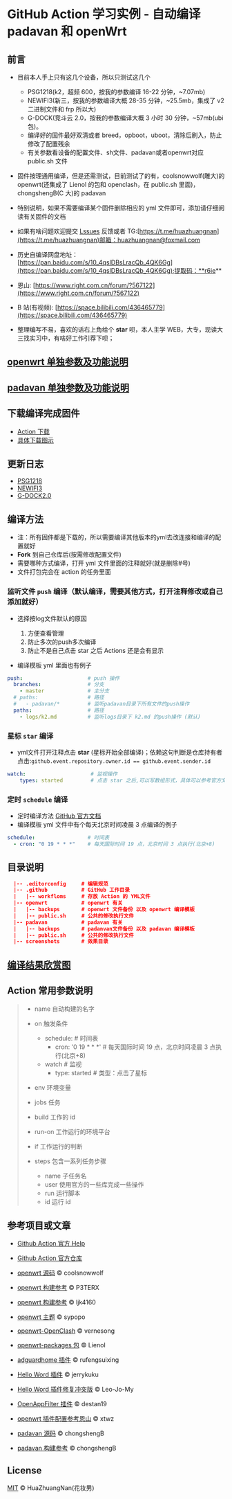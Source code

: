 # GitHub Action 学习实例 - 自动编译 padavan 和 openWrt

## 前言

- 目前本人手上只有这几个设备，所以只测试这几个

  - PSG1218(k2，超频 600，按我的参数编译 16-22 分钟，~7.07mb)
  - NEWIFI3(新三，按我的参数编译大概 28-35 分钟，~25.5mb，集成了 v2 二进制文件和 frp 所以大)
  - G-DOCK(竞斗云 2.0，按我的参数编译大概 3 小时 30 分钟，~57mb(ubi 包)。
  - 编译好的固件最好双清或者 breed，opboot，uboot，清除后刷入，防止修改了配置残余
  - 有关参数看设备的配置文件、sh文件、padavan或者openwrt对应 public.sh 文件

- 固件按理通用编译，但是还需测试，目前测试了的有，coolsnowwolf(雕大)的 openwrt(还集成了 Lienol 的包和 openclash，在 public.sh 里面)，chongshengB(C 大)的 padavan

- 特别说明，如果不需要编译某个固件删除相应的 yml 文件即可，添加请仔细阅读有关固件的文档

- 如果有啥问题欢迎提交 [Lssues](https://github.com/HuaZhuangNan/actions-build-padavan-openwrt/issues) 反馈或者 TG:[https://t.me/huazhuangnan](https://t.me/huazhuangnan)邮箱：huazhuangnan@foxmail.com

- 历史自编译网盘地址：[https://pan.baidu.com/s/10_4qsIDBsLracQb_4QK6Gg](https://pan.baidu.com/s/10_4qsIDBsLracQb_4QK6Gg);提取码：**r6ie**

- 恩山: [https://www.right.com.cn/forum/?567122](https://www.right.com.cn/forum/?567122)

- B 站(有视频): [https://space.bilibili.com/436465779](https://space.bilibili.com/436465779)

- 整理编写不易，喜欢的话右上角给个 **star** 呗，本人主学 WEB，大专，现读大三找实习中，有啥好工作引荐下呗；

## [openwrt 单独参数及功能说明](/openwrt/readme.md)

## [padavan 单独参数及功能说明](/padavan/readme.md)

## 下载编译完成固件

- [Action 下载](https://github.com/HuaZhuangNan/actions-build-padavan-openwrt/actions)
- [具体下载图示](./screenshots/readme.md)

## 更新日志

- [PSG1218](./logs/k2.md)
- [NEWIFI3](./logs/n3.md)
- [G-DOCK2.0](./logs/g-dock.md)

## 编译方法

- 注：所有固件都是下载的，所以需要编译其他版本的yml去改连接和编译的配置就好
- **Fork** 到自己仓库后(按需修改配置文件)
- 需要哪种方式编译，打开 yml 文件里面的注释就好(就是删除#号)
- 文件打包完会在 action 的任务里面

### 监听文件 `push` 编译（默认编译，需要其他方式，打开注释修改或自己添加就好）

- 选择按log文件默认的原因
  1. 方便查看管理
  2. 防止多次的push多次编译
  3. 防止不是自己点击 star 之后 Actions 还是会有显示

- 编译模板 yml 里面也有例子

```yml
push:                     # push 操作
  branches:               # 分支
    - master              # 主分支
  # paths:                # 路径
  #   - padavan/*         # 监听padavan目录下所有文件的push操作
  paths:                  # 路径
    - logs/k2.md          # 监听logs目录下 k2.md 的push操作 (默认)
```

### 星标 `star` 编译

- yml文件打开注释点击 **star** (星标开始全部编译)；依赖这句判断是仓库持有者点击:`github.event.repository.owner.id == github.event.sender.id`

```yml
watch:                     # 监视操作
    types: started         # 点击 star 之后,可以写数组形式，具体可以参考官方文档
```

### 定时 `schedule` 编译

- 定时编译方法 [GitHub 官方文档](https://help.github.com/en/actions/reference/events-that-trigger-workflows#scheduled-events-schedule)
- 编译模板 yml 文件中有个每天北京时间凌晨 3 点编译的例子

```yml
schedule:                 # 时间表
  - cron: "0 19 * * *"    # 每天国际时间 19 点，北京时间 3 点执行(北京+8)
```

## 目录说明

```json
  |-- .editorconfig     # 编辑规范
  |-- .github           # GitHub 工作目录
  |   |-- workfloms     # 存放 Action 的 YML文件
  |-- openwrt           # openwrt 有关
  |   |-- backups       # openwrt 文件备份 以及 openwrt 编译模板
  |   |-- public.sh     # 公共的修改执行文件
  |-- padavan           # padavan 有关
  |   |-- backups       # padanvan文件备份 以及 padavan 编译模板
  |   |-- public.sh     # 公共的修改执行文件
  |-- screenshots       # 效果目录
```

## [编译结果欣赏图](./screenshots/readme.md)

## Action 常用参数说明

> - name 自动构建的名字
> - on 触发条件
>
>   - schedule:                 # 时间表
>     - cron: '0 19 \* \* \*'   # 每天国际时间 19 点，北京时间凌晨 3 点执行(北京+8)
>   - watch                     # 监视
>     - type: started           # 类型：点击了星标
>
> - env 环境变量
> - jobs 任务
> - build 工作的 id
> - run-on 工作运行的环境平台
> - if 工作运行的判断
> - steps 包含一系列任务步骤
>   - name 子任务名
>   - user 使用官方的一些库完成一些操作
>   - run 运行脚本
>   - id 运行 id

## 参考项目或文章

- [Github Action 官方 Help](https://help.github.com/cn/actions/)

- [Github Action 官方仓库](https://github.com/actions)

- [openwrt 源码](https://github.com/coolsnowwolf/lede) © coolsnowwolf

- [openwrt 构建参考](https://github.com/P3TERX/Actions-OpenWrt) © P3TERX

- [openwrt 构建参考](https://github.com/ljk4160/GDOCK) © ljk4160

- [openwrt 主题](https://github.com/sypopo/luci-theme-argon-mc) © sypopo

- [openwrt-OpenClash](https://github.com/vernesong/OpenClash) © vernesong

- [openwrt-packages 包](https://github.com/Lienol/openwrt-package) © Lienol

- [adguardhome 插件](https://github.com/rufengsuixing/luci-app-adguardhome) © rufengsuixing

- [Hello Word 插件](https://github.com/jerrykuku/luci-app-vssr) © jerrykuku

- [Hello Word 插件修复冲突版](https://github.com/Leo-Jo-My/luci-app-vssr-plus) © Leo-Jo-My

- [OpenAppFilter 插件](https://github.com/destan19/OpenAppFilter) © destan19

- [openwrt 插件配置参考恩山](https://www.right.com.cn/forum/thread-344825-1-1.html) © xtwz

- [padavan 源码](https://github.com/chongshengB/rt-n56u) © chongshengB

- [padavan 构建参考](https://github.com/chongshengB/Padavan-build) © chongshengB

## License

[MIT](./LICENSE) © HuaZhuangNan(花妆男)
